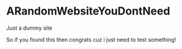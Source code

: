 # ARandomWebsiteYouDontNeed
Just a dummy site

So if you found this then congrats cuz i just need to test something!
